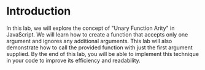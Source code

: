 # Introduction

In this lab, we will explore the concept of "Unary Function Arity" in JavaScript. We will learn how to create a function that accepts only one argument and ignores any additional arguments. This lab will also demonstrate how to call the provided function with just the first argument supplied. By the end of this lab, you will be able to implement this technique in your code to improve its efficiency and readability.
